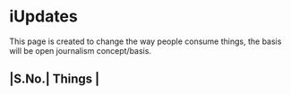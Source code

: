 # iUpdates

This page is created to change the way people consume things, the basis will be open journalism concept/basis. 

|S.No.| Things |
-----------------
